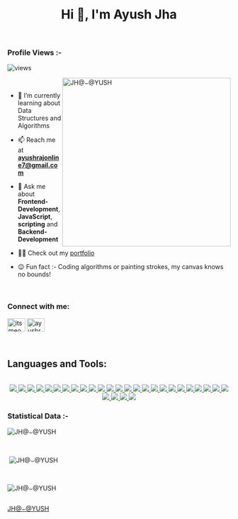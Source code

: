 <h1 align="center">Hi 👋, I'm Ayush Jha</h1>


<br>

<p align="right"> <h3>Profile Views :-</h3> <img src="https://komarev.com/ghpvc/?username=jha-geek-ayush&label=Profile%20views&color=0e75b6&style=flat"
    alt="views" /> 
  </p>
<p><img align="right" src="https://user-images.githubusercontent.com/74038190/229223263-cf2e4b07-2615-4f87-9c38-e37600f8381a.gif" width="380px" alt="JH@⌣@YUSH" /></p>
<br>


- 🌱 I’m currently learning about Data Structures and Algorithms

- 📫 Reach me at **ayushrajonline7@gmail.com**

- 💬 Ask me about **Frontend-Development**, **JavaScript**, **scripting** and **Backend-Development**

- 👨‍💻 Check out my [portfolio](https://jhaayush.netlify.app)

- 😉 Fun fact :- Coding algorithms or painting strokes, my canvas knows no bounds!

<br>

<h3 align="left">Connect with me:</h3>
<p align="left">
<a href="https://instagram.com/itsmeoberoy" target="blank"><img align="center"
      src="https://raw.githubusercontent.com/rahuldkjain/github-profile-readme-generator/master/src/images/icons/Social/instagram.svg"
      alt="itsmeoberoy" height="30" width="40" /></a>
<a href="https://www.hackerrank.com/ayushrajonline7" target="blank"><img align="center"
      src="https://raw.githubusercontent.com/rahuldkjain/github-profile-readme-generator/master/src/images/icons/Social/hackerrank.svg"
      alt="ayushrajonline7" height="30" width="40" /></a>
</p>

<br>

## Languages and Tools:
<p align="center">
  <a href="">
  <br>
    <a href="https://developer.mozilla.org/en-US/docs/Web/HTML"> <img src="https://skillicons.dev/icons?i=html" /> </a>  
    <a href="https://developer.mozilla.org/en-US/docs/Web/CSS"> <img src="https://skillicons.dev/icons?i=css" /> </a>  
    <a href="https://getbootstrap.com/"> <img src="https://skillicons.dev/icons?i=bootstrap" /> </a>  
    <a href="https://tailwindcss.com/"> <img src="https://skillicons.dev/icons?i=tailwind" /> </a>  
    <a href="https://developer.mozilla.org/en-US/docs/Web/JavaScript"> <img src="https://skillicons.dev/icons?i=javascript" /> </a>  
    <a href="https://www.typescriptlang.org/"> <img src="https://skillicons.dev/icons?i=typescript" /> </a>  
    <a href="https://www.java.com/en/"> <img src="https://skillicons.dev/icons?i=java" /> </a>  
    <a href="https://google.com/"> <img src="https://skillicons.dev/icons?i=kotlin" /> </a>  
    <a href="https://google.com/"> <img src="https://skillicons.dev/icons?i=c" /> </a>  
    <a href="https://google.com/"> <img src="https://skillicons.dev/icons?i=dart" /> </a>  
    <a href="https://google.com/"> <img src="https://skillicons.dev/icons?i=django" /> </a>  
    <a href="https://google.com/"> <img src="https://skillicons.dev/icons?i=flutter" /> </a>  
    <a href="https://google.com/"> <img src="https://skillicons.dev/icons?i=figma" /> </a>  
    <a href="https://google.com/"> <img src="https://skillicons.dev/icons?i=git" /> </a>  
    <a href="https://google.com/"> <img src="https://skillicons.dev/icons?i=mongodb" /> </a>  
    <a href="https://google.com/"> <img src="https://skillicons.dev/icons?i=nodejs" /> </a>  
    <a href="https://google.com/"> <img src="https://skillicons.dev/icons?i=express" /> </a>  
    <a href="https://google.com/"> <img src="https://skillicons.dev/icons?i=qt" /> </a>  
    <a href="https://google.com/"> <img src="https://skillicons.dev/icons?i=python" /> </a>  
    <a href="https://google.com/"> <img src="https://skillicons.dev/icons?i=react" /> </a> 
    <a href="https://google.com/"> <img src="https://skillicons.dev/icons?i=sass" /> </a>  
    <a href="https://google.com/"> <img src="https://skillicons.dev/icons?i=selenium" /> </a>  
    <a href="https://google.com/"> <img src="https://skillicons.dev/icons?i=replit" /> </a>  
    <a href="https://google.com/"> <img src="https://skillicons.dev/icons?i=androidstudio" /> </a>  
     <a href="https://google.com/"> <img src="https://skillicons.dev/icons?i=linux" /> </a>  
     <a href="https://google.com/"> <img src="https://skillicons.dev/icons?i=vim" /> </a>  
     <a href="https://google.com/"> <img src="https://skillicons.dev/icons?i=ai" /> </a>  
     <a href="https://google.com/"> <img src="https://skillicons.dev/icons?i=xd" /> </a>  
     <a href="https://google.com/"> <img src="https://skillicons.dev/icons?i=pr" /> </a>
  </a>
</p>
<h3>Statistical Data :-</h3>
<p><img align="center"
    src="https://github-readme-stats.vercel.app/api/top-langs?username=jha-geek-ayush&show_icons=true&locale=en&bg_color=0d1117&text_color=ffffff&layout=compact"
    alt="JH@⌣@YUSH" 
    bg_color=#808080/></p>
<br>

<p>&nbsp;<img align="center" src="https://github-readme-stats.vercel.app/api?username=jha-geek-ayush&show_icons=true&locale=en&bg_color=0d1117&text_color=ffffff&repo=convoychat"
    alt="JH@⌣@YUSH" /></p>

<br>

<p><img align="center" src="https://github-readme-streak-stats.herokuapp.com/?user=jha-geek-ayush&theme=dark&background=0d1117&date_format=M%20j%5B%2C%20Y%5D" alt="JH@⌣@YUSH" /></p>
      
<p align="left"> <a href="https://twitter.com/" target="blank"><img
      src="https://img.shields.io/twitter/follow/?logo=twitter&style=for-the-badge" alt="" /></a> </p>

[JH@⌣@YUSH](https://github.com/jha-geek-ayush)

